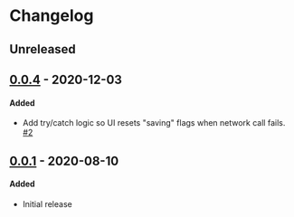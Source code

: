 # Changelog

## Unreleased

## [0.0.4](https://github.com/AndrewSouthpaw/crud-muffins/releases/tag/v0.0.4) - 2020-12-03

#### Added

- Add try/catch logic so UI resets "saving" flags when network call fails. [#2](https://github.com/AndrewSouthpaw/crud-muffins/pull/2)

## [0.0.1](https://github.com/AndrewSouthpaw/crud-muffins/releases/tag/v0.0.1) - 2020-08-10

#### Added

- Initial release
